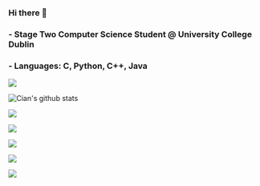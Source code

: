 ### Hi there 👋

### - Stage Two Computer Science Student @ University College Dublin
### - Languages: C, Python, C++, Java


![](https://komarev.com/ghpvc/?username=cianbrophy&color=brightgreen)

![Cian's github stats](https://github-readme-stats.vercel.app/api?username=cianbrophy&show_icons=true&theme=&count_private=true)

![](https://img.shields.io/badge/OS-MacOS-informational?style=flat&logo=<mac>&logoColor=white&color=2bbc8a)

![](https://img.shields.io/badge/Editor-XCode-informational?style=flat&logo=<editor>&logoColor=white&color=2bbc8a)

![](https://img.shields.io/badge/Code-Java-informational?style=flat&logo=<editor>&logoColor=white&color=2bbc8a)

![](https://img.shields.io/badge/Code-C-informational?style=flat&logo=<editor>&logoColor=white&color=2bbc8a)

![](https://img.shields.io/badge/Code-JavaScript-informational?style=flat&logo=<editor>&logoColor=white&color=2bbc8a)